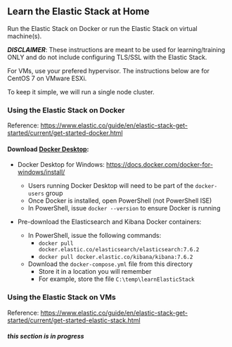 ## Learn the Elastic Stack at Home
Run the Elastic Stack on Docker or run the Elastic Stack on virtual machine(s).

**_DISCLAIMER_**: These instructions are meant to be used for learning/training ONLY and do not include configuring TLS/SSL with the Elastic Stack.

For VMs, use your prefered hypervisor.  The instructions below are for CentOS 7 on VMware ESXi.

To keep it simple, we will run a single node cluster.

### Using the Elastic Stack on Docker
Reference: https://www.elastic.co/guide/en/elastic-stack-get-started/current/get-started-docker.html
#### Download [Docker Desktop](https://docs.docker.com/desktop/):
* Docker Desktop for Windows:  https://docs.docker.com/docker-for-windows/install/
  * Users running Docker Desktop will need to be part of the `docker-users` group
  * Once Docker is installed, open PowerShell (not PowerShell ISE)
  * In PowerShell, issue `docker --version` to ensure Docker is running

* Pre-download the Elasticsearch and Kibana Docker containers:
  * In PowerShell, issue the following commands:
    * `docker pull docker.elastic.co/elasticsearch/elasticsearch:7.6.2`
    * `docker pull docker.elastic.co/kibana/kibana:7.6.2`
  * Download the `docker-compose.yml` file from this directory
    * Store it in a location you will remember
    * For example, store the file `C:\temp\learnElasticStack`


### Using the Elastic Stack on VMs
Reference: https://www.elastic.co/guide/en/elastic-stack-get-started/current/get-started-elastic-stack.html

#### _this section is in progress_
